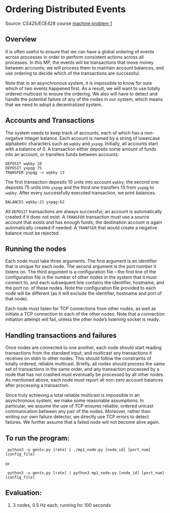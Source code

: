 # Ordering Distributed Events

Source: CS425/ECE428 course [machine problem 1](https://courses.grainger.illinois.edu/cs425/fa2021/mps/mp1.html) 

## Overview
It is often useful to ensure that we can have a global ordering of events across processes in order to perform consistent actions across all processes. In this MP, the events will be transactions that move money between accounts; we will process them to maintain account balances, and use ordering to decide which of the transactions are successful.

Note that in an asynchronous system, it is impossible to know for sure which of two events happened first. As a result, we will want to use totally ordered multicast to ensure the ordering. We also will have to detect and handle the potential failure of any of the nodes in our system, which means that we need to adopt a decentralized system.

## Accounts and Transactions
The system needs to keep track of accounts, each of which has a non-negative integer balance. Each account is named by a string of lowercase alphabetic characters such as `wqkby` and `yxpqg`. Initially, all accounts start with a balance of 0. A transaction either deposits some amount of funds into an account, or transfers funds between accounts:

    DEPOSIT wqkby 10
    DEPOSIT yxpqg 75
    TRANSFER yxpqg -> wqkby 13

The first transaction deposits 10 units into account `wqkby`; the second one deposits 75 units into `yxpqg` and the third one transfers 13 from `yxpqg` to `wqkby`. After every successfully executed transaction, we print balances.

    BALANCES wqkby:23 yxpqg:62

All `DEPOSIT` transactions are always successful; an account is automatically created if it does not exist. A `TRANSFER` transaction must use a source account that exists and has enough funds; the destination account is again automatically created if needed. A `TRANFSER` that would create a negative balance must be rejected. 

## Running the nodes
Each node must take three arguments. The first argument is an identifier that is unique for each node. The second argument is the port number it listens on. The third argument is a configuration file – the first line of the configuration file is the number of other nodes in the system that it must connect to, and each subsequent line contains the identifier, hostname, and the port no. of these nodes. Note the configuration file provided to each node will be different (as it will exclude the identifier, hostname and port of that node). 

Each node must listen for TCP connections from other nodes, as well as initiate a TCP connection to each of the other nodes. Note that a connection initiation attempt will fail, unless the other node’s listening socket is ready. 

## Handling transactions and failures
Once nodes are connected to one another, each node should start reading transactions from the standard input, and multicast any transactions it receives on stdin to other nodes. This should follow the constraints of totally ordered, reliable multicast. Briefly, all nodes should process the same set of transactions in the same order, and any transaction processed by a node that has not crashed must eventually be processed by all other nodes. As mentioned above, each node must report all non-zero account balances after processing a transaction.

Since truly achieving a total reliable multicast is impossible in an asynchronous system, we make some reasonable assumptions. In particular, we assume the use of TCP ensures reliable, ordered unicast communication between any pair of the nodes. Moreover, rather than writing our own failure detector, we directly use TCP errors to detect failures. We further assume that a failed node will not become alive again.

## To run the program:
    
     python3 -u gentx.py [rate] | ./mp1_node.py [node_id] [port_num] [config_file]
     
 or
     
     python3 -u gentx.py [rate] | python3 mp1_node.py [node_id] [port_num] [config_file]

## Evaluation:

1. 3 nodes, 0.5 Hz each, running for 100 seconds
    ![]()
